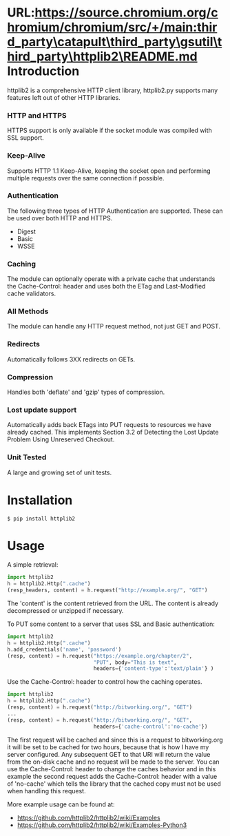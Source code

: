 URL:https://source.chromium.org/chromium/chromium/src/+/main:third_party\catapult\third_party\gsutil\third_party\httplib2\README.md
Introduction
============

httplib2 is a comprehensive HTTP client library, httplib2.py supports many
features left out of other HTTP libraries.

### HTTP and HTTPS

HTTPS support is only available if the socket module was
compiled with SSL support.
    
### Keep-Alive

Supports HTTP 1.1 Keep-Alive, keeping the socket open and
performing multiple requests over the same connection if
possible.
    
### Authentication

The following three types of HTTP Authentication are
supported. These can be used over both HTTP and HTTPS.

* Digest
* Basic
* WSSE

### Caching

The module can optionally operate with a private cache that
understands the Cache-Control: header and uses both the ETag
and Last-Modified cache validators.
    
### All Methods

The module can handle any HTTP request method, not just GET
and POST.
    
### Redirects

Automatically follows 3XX redirects on GETs.
    
### Compression

Handles both 'deflate' and 'gzip' types of compression.
    
### Lost update support

Automatically adds back ETags into PUT requests to resources
we have already cached. This implements Section 3.2 of
Detecting the Lost Update Problem Using Unreserved Checkout.
    
### Unit Tested

A large and growing set of unit tests.


Installation
============


    $ pip install httplib2


Usage
=====

A simple retrieval:

```python
import httplib2
h = httplib2.Http(".cache")
(resp_headers, content) = h.request("http://example.org/", "GET")
```

The 'content' is the content retrieved from the URL. The content
is already decompressed or unzipped if necessary.

To PUT some content to a server that uses SSL and Basic authentication:

```python
import httplib2
h = httplib2.Http(".cache")
h.add_credentials('name', 'password')
(resp, content) = h.request("https://example.org/chapter/2",
                            "PUT", body="This is text",
                            headers={'content-type':'text/plain'} )
```

Use the Cache-Control: header to control how the caching operates.

```python
import httplib2
h = httplib2.Http(".cache")
(resp, content) = h.request("http://bitworking.org/", "GET")
...
(resp, content) = h.request("http://bitworking.org/", "GET",
                            headers={'cache-control':'no-cache'})
```

The first request will be cached and since this is a request
to bitworking.org it will be set to be cached for two hours,
because that is how I have my server configured. Any subsequent
GET to that URI will return the value from the on-disk cache
and no request will be made to the server. You can use the
Cache-Control: header to change the caches behavior and in
this example the second request adds the Cache-Control:
header with a value of 'no-cache' which tells the library
that the cached copy must not be used when handling this request.

More example usage can be found at:

 * https://github.com/httplib2/httplib2/wiki/Examples
 * https://github.com/httplib2/httplib2/wiki/Examples-Python3
